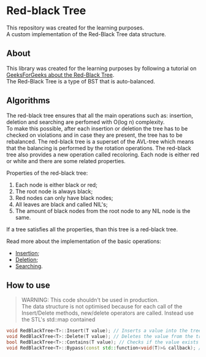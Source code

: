 # Red-black Tree
This repository was created for the learning purposes.  
A custom implementation of the Red-Black Tree data structure.

## About
This library was created for the learning purposes by following a tutorial on [GeeksForGeeks about the Red-Black Tree](https://www.geeksforgeeks.org/introduction-to-red-black-tree/).  
The Red-Black Tree is a type of BST that is auto-balanced.

## Algorithms
The red-black tree ensures that all the main operations such as: insertion, deletion and searching are perfomed with 
O(log n) complexity.  
To make this possible, after each insertion or deletion the tree has to be checked on violations and in case they are present, the tree has to be rebalanced. The red-black tree is a superset of the AVL-tree which means that the balancing is performed by the rotation operations. The red-black tree also provides a new operation called recoloring. Each node is either red or white and there are some related properties.

Properties of the red-black tree:  
1. Each node is either black or red;
2. The root node is always black;
3. Red nodes can only have black nodes;
4. All leaves are black and called NIL's;
5. The amount of black nodes from the root node to any NIL node is the same.

If a tree satisfies all the properties, than this tree is a red-black tree.

Read more about the implementation of the basic operations:  
* [Insertion](https://www.geeksforgeeks.org/insertion-in-red-black-tree/);
* [Deletion](https://www.geeksforgeeks.org/insertion-in-red-black-tree/);
* [Searching](https://www.geeksforgeeks.org/introduction-to-red-black-tree/#3-searching).

## How to use
> WARNING: This code shouldn't be used in production.  
> The data structure is not optimised because for each call of the Insert/Delete methods, new/delete operators are called.
> Instead use the STL's std::map contained

```C++
void RedBlackTree<T>::Insert(T value); // Inserts a value into the tree
void RedBlackTree<T>::Delete(T value); // Deletes the value from the tree
bool RedBlackTree<T>::Contains(T value); // Checks if the value exists in the container
void RedBlackTree<T>::Bypass(const std::function<void(T)>& callback); // Travels around the tree using the inner-bypassing algorithm. The callback function is called on each node of the tree 
```